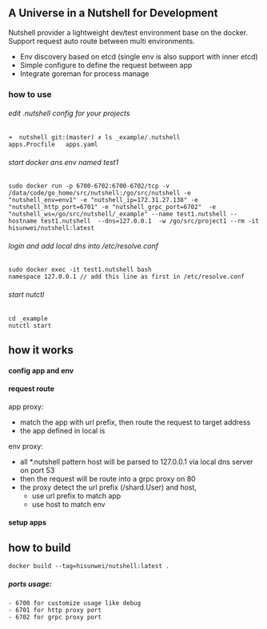## A Universe in a Nutshell for Development
Nutshell provider a lightweight dev/test environment base on the docker. Support request auto route between multi environments.
- Env discovery based on etcd (single env is also support with inner etcd)
- Simple configure to define the request between app
- Integrate goreman for process manage

### how to use

###### edit .nutshell config for your projects

```
➜  nutshell git:(master) ✗ ls _example/.nutshell
apps.Procfile   apps.yaml
```

###### start docker ans env named test1
```
sudo docker run -p 6700-6702:6700-6702/tcp -v /data/code/go_home/src/nutshell:/go/src/nutshell -e "nutshell_env=env1" -e "nutshell_ip=172.31.27.138" -e "nutshell_http_port=6701" -e "nutshell_grpc_port=6702"  -e "nutshell_ws=/go/src/nutshell/_example" --name test1.nutshell --hostname test1.nutshell  --dns=127.0.0.1  -w /go/src/project1 --rm -it hisunwei/nutshell:latest
```

###### login and add local dns into /etc/resolve.conf 
```
sudo docker exec -it test1.nutshell bash
namespace 127.0.0.1 // add this line as first in /etc/resolve.conf
```

###### start nutctl
```
cd _example
nutctl start
```

## how it works

#### config app and env

#### request route

app proxy:
 - match the app with url prefix, then route the request to target address
 - the app defined in local is 

env proxy:
- all *.nutshell pattern host will be parsed to 127.0.0.1 via local dns server on port 53
- then the request will be route into a grpc proxy on 80
- the proxy detect the url prefix (/shard.User) and host, 
  - use url prefix to match app 
  - use host to match env

#### setup apps

## how to build

```
docker build --tag=hisunwei/nutshell:latest .
```

##### ports usage:
    - 6700 for customize usage like debug
    - 6701 for http proxy port
    - 6702 for grpc proxy port

